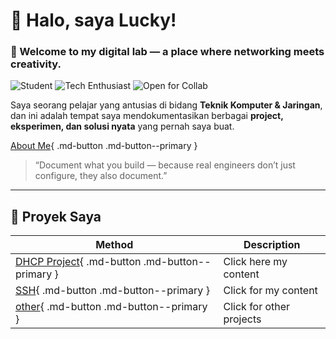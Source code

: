 # 👋 Halo, saya Lucky!

### 🚀 Welcome to my digital lab — a place where networking meets creativity.

![Student](https://img.shields.io/badge/Role-Student-blue?style=flat-square)
![Tech Enthusiast](https://img.shields.io/badge/Passion-Networking-green?style=flat-square)
![Open for Collab](https://img.shields.io/badge/Collaboration-Open-yellow?style=flat-square)

Saya seorang pelajar yang antusias di bidang **Teknik Komputer & Jaringan**, dan ini adalah tempat saya mendokumentasikan berbagai **project, eksperimen, dan solusi nyata** yang pernah saya buat.

[About Me](about-me.md){ .md-button .md-button--primary }

> “Document what you build — because real engineers don’t just configure, they also document.”

---

## 💼 Proyek Saya

| Method        | Description                         |
|---------------|-------------------------------------|
| [DHCP Project](dhcp-project/dhcp.md){ .md-button .md-button--primary } | Click here my content |
| [SSH](ssh-project/ssh.md){ .md-button .md-button--primary } | Click for my content |
| [other](projects.md){ .md-button .md-button--primary } | Click for other projects |
